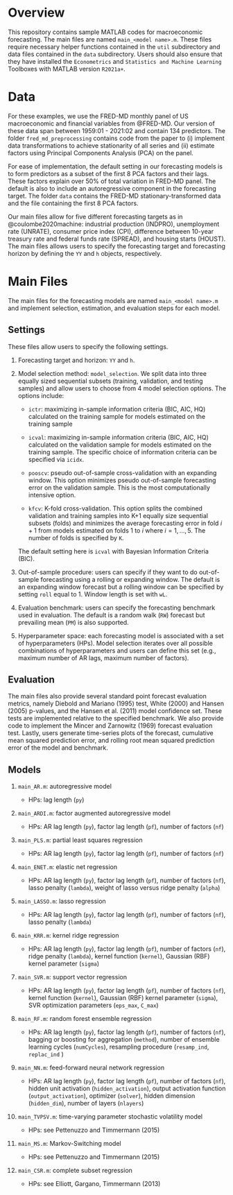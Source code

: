 

# Overview 

This repository contains sample MATLAB codes for
macroeconomic forecasting. The main files are named `main_<model name>.m`. These files require
necessary helper functions contained in the `util` subdirectory and data
files contained in the `data` subdirectory. Users should also ensure
that they have installed the `Econometrics` and
`Statistics and Machine Learning` Toolboxes with MATLAB version
`R2021a+`.

# Data 

For these examples, we use the FRED-MD monthly panel of US macroeconomic
and financial variables from @FRED-MD. Our version of these data span
between 1959:01 - 2021:02 and contain 134 predictors. The folder
`fred_md_preprocessing` contains code from the paper to (i) implement
data transformations to achieve stationarity of all series and (ii)
estimate factors using Principal Components Analysis (PCA) on the panel.

For ease of implementation, the default setting in our forecasting
models is to form predictors as a subset of the first 8 PCA factors and
their lags. These factors explain over 50% of total variation in
FRED-MD panel. The default is also to include an autoregressive
component in the forecasting target. The folder `data` contains the
FRED-MD stationary-transformed data and the file containing the first 8
PCA factors.

Our main files allow for five different forecasting targets as in
@coulombe2020machine: industrial production (INDPRO), unemployment rate
(UNRATE), consumer price index (CPI), difference between 10-year
treasury rate and federal funds rate (SPREAD), and housing starts
(HOUST). The main files allows users to specify the forecasting target
and forecasting horizon by defining the `YY` and `h` objects,
respectively.

# Main Files

The main files for the forecasting models are named
`main_<model name>.m` and implement selection, estimation, and
evaluation steps for each model.

## Settings 

These files allow users to specify the following settings.

1.  Forecasting target and horizon: `YY` and `h`.

2.  Model selection method: `model_selection`. We split data into three
    equally sized sequential subsets (training, validation, and testing
    samples) and allow users to choose from 4 model selection options.
    The options include:

    -   `ictr`: maximizing in-sample information criteria (BIC, AIC, HQ)
        calculated on the training sample for models estimated on the
        training sample

    -   `icval`: maximizing in-sample information criteria (BIC, AIC,
        HQ) calculated on the validation sample for models estimated on
        the training sample. The specific choice of information criteria
        can be specified via `icidx`.

    -   `pooscv`: pseudo out-of-sample cross-validation with an
        expanding window. This option minimizes pseudo out-of-sample
        forecasting error on the validation sample. This is the most
        computationally intensive option.

    -   `kfcv`: K-fold cross-validation. This option splits the combined
        validation and training samples into K+1 equally size sequential
        subsets (folds) and minimizes the average forecasting error in
        fold $i+1$ from models estimated on folds 1 to $i$ where
        $i=1,...,5$. The number of folds is specified by `K`.

    The default setting here is `icval` with Bayesian Information
    Criteria (BIC).

3.  Out-of-sample procedure: users can specify if they want to do
    out-of-sample forecasting using a rolling or expanding window. The
    default is an expanding window forecast but a rolling window can be
    specified by setting `roll` equal to 1. Window length is set with
    `wL`.

4.  Evaluation benchmark: users can specify the forecasting benchmark
    used in evaluation. The default is a random walk (`RW`) forecast but
    prevailing mean (`PM`) is also supported.

5.  Hyperparameter space: each forecasting model is associated with a
    set of hyperparameters (HPs). Model selection iterates over all
    possible combinations of hyperparameters and users can define this
    set (e.g., maximum number of AR lags, maximum number of factors).

## Evaluation

The main files also provide several standard point forecast evaluation
metrics, namely Diebold and Mariano (1995) test, White (2000) and Hansen (2005)
p-values, and the Hansen et al. (2011) model confidence set. These tests are
implemented relative to the specified benchmark. We also provide code to
implement the Mincer and Zarnowitz (1969) forecast evaluation test. Lastly, users generate
time-series plots of the forecast, cumulative mean squared prediction
error, and rolling root mean squared prediction error of the model and
benchmark.

## Models 

1.  `main_AR.m`: autoregressive model

    -   HPs: lag length (`py`)

2.  `main_ARDI.m`: factor augmented autoregressive model

    -   HPs: AR lag length (`py`), factor lag length (`pf`), number of
        factors (`nf`)

3.  `main_PLS.m`: partial least squares regression

    -   HPs: AR lag length (`py`), factor lag length (`pf`), number of
        factors (`nf`)

4.  `main_ENET.m`: elastic net regression

    -   HPs: AR lag length (`py`), factor lag length (`pf`), number of
        factors (`nf`), lasso penalty (`lambda`), weight of lasso versus
        ridge penalty (`alpha`)

5.  `main_LASSO.m`: lasso regression

    -   HPs: AR lag length (`py`), factor lag length (`pf`), number of
        factors (`nf`), lasso penalty (`lambda`)

6.  `main_KRR.m`: kernel ridge regression

    -   HPs: AR lag length (`py`), factor lag length (`pf`), number of
        factors (`nf`), ridge penalty (`lambda`), kernel function
        (`kernel`), Gaussian (RBF) kernel parameter (`sigma`)

7.  `main_SVR.m`: support vector regression

    -   HPs: AR lag length (`py`), factor lag length (`pf`), number of
        factors (`nf`), kernel function (`kernel`), Gaussian (RBF)
        kernel parameter (`sigma`), SVR optimization parameters
        (`eps_max`, `C_max`)

8.  `main_RF.m`: random forest ensemble regression

    -   HPs: AR lag length (`py`), factor lag length (`pf`), number of
        factors (`nf`), bagging or boosting for aggregation (`method`),
        number of ensemble learning cycles (`numCycles`), resampling
        procedure (`resamp_ind`, `replac_ind` )

9.  `main_NN.m`: feed-forward neural network regression

    -   HPs: AR lag length (`py`), factor lag length (`pf`), number of
        factors (`nf`), hidden unit activation (`hidden_activation`),
        output activation function (`output_activation`), optimizer
        (`solver`), hidden dimension (`hidden_dim`), number of layers
        (`nlayers`)

10. `main_TVPSV.m`: time-varying parameter stochastic volatility model

    -   HPs: see Pettenuzzo and Timmermann (2015)

11. `main_MS.m`: Markov-Switching model

    -   HPs: see Pettenuzzo and Timmermann (2015)

12. `main_CSR.m`: complete subset regression

    -   HPs: see Elliott, Gargano, Timmermann (2013)
